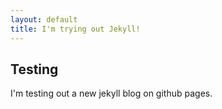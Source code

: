 ```yaml
---
layout: default
title: I'm trying out Jekyll!
---
```


<section>
<h1>Testing</h1>

I'm testing out a new jekyll blog on github pages.

</section>
